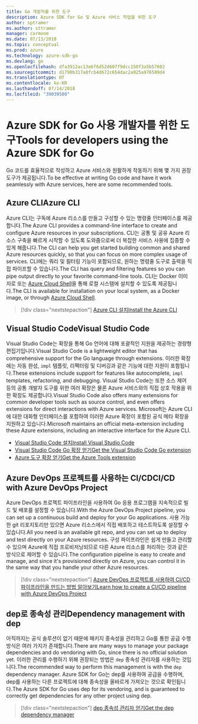 ```yaml
---
title: Go 개발자를 위한 도구
description: Azure SDK for Go 및 Azure 서비스 작업을 위한 도구
author: sptramer
ms.author: sttramer
manager: carmonm
ms.date: 07/13/2018
ms.topic: conceptual
ms.prod: azure
ms.technology: azure-sdk-go
ms.devlang: go
ms.openlocfilehash: dfa3912ac13e6f6d52d607f9dcc150f3a5b57602
ms.sourcegitcommit: d1790b317a8fcb4d672c654dac2a925a976589d4
ms.translationtype: HT
ms.contentlocale: ko-KR
ms.lasthandoff: 07/14/2018
ms.locfileid: "39039508"
---
```

# <a name="tools-for-developers-using-the-azure-sdk-for-go"></a><span data-ttu-id="65f50-103">Azure SDK for Go 사용 개발자를 위한 도구</span><span class="sxs-lookup"><span data-stu-id="65f50-103">Tools for developers using the Azure SDK for Go</span></span>

<span data-ttu-id="65f50-104">Go 코드를 효율적으로 작성하고 Azure 서비스와 원활하게 작동하기 위해 몇 가지 권장 도구가 제공됩니다.</span><span class="sxs-lookup"><span data-stu-id="65f50-104">To be effective at writing Go code and have it work seamlessly with Azure services, here are some recommended tools.</span></span>

## <a name="azure-cli"></a><span data-ttu-id="65f50-105">Azure CLI</span><span class="sxs-lookup"><span data-stu-id="65f50-105">Azure CLI</span></span>

<span data-ttu-id="65f50-106">Azure CLI는 구독에 Azure 리소스를 만들고 구성할 수 있는 명령줄 인터페이스를 제공합니다.</span><span class="sxs-lookup"><span data-stu-id="65f50-106">The Azure CLI provides a command-line interface to create and configure Azure resources in your subscriptions.</span></span> <span data-ttu-id="65f50-107">CLI는 공통 및 공유 Azure 리소스 구축을 빠르게 시작할 수 있도록 도와줌으로써 더 복잡한 서비스 사용에 집중할 수 있게 해줍니다.</span><span class="sxs-lookup"><span data-stu-id="65f50-107">The CLI can help you get started building common and shared Azure resources quickly, so that you can focus on more complex usage of services.</span></span> <span data-ttu-id="65f50-108">CLI에는 쿼리 및 필터링 기능이 포함되므로, 원하는 명령줄 도구로 출력을 직접 파이프할 수 있습니다.</span><span class="sxs-lookup"><span data-stu-id="65f50-108">The CLI has query and filtering features so you can pipe output directly to your favorite command-line tools.</span></span> <span data-ttu-id="65f50-109">CLI는 Docker 이미지로 또는 [Azure Cloud Shell](https://docs.microsoft.com/azure/cloud-shell/overview)을 통해 로컬 시스템에 설치할 수 있도록 제공됩니다.</span><span class="sxs-lookup"><span data-stu-id="65f50-109">The CLI is available for installation on your local system, as a Docker image, or through [Azure Cloud Shell](https://docs.microsoft.com/azure/cloud-shell/overview).</span></span>

> [!div class="nextstepaction"]
> [<span data-ttu-id="65f50-110">Azure CLI 설치</span><span class="sxs-lookup"><span data-stu-id="65f50-110">Install the Azure CLI</span></span>](/cli/azure/install-azure-cli)

## <a name="visual-studio-code"></a><span data-ttu-id="65f50-111">Visual Studio Code</span><span class="sxs-lookup"><span data-stu-id="65f50-111">Visual Studio Code</span></span>

<span data-ttu-id="65f50-112">Visual Studio Code는 확장을 통해 Go 언어에 대해 포괄적인 지원을 제공하는 경량형 편집기입니다.</span><span class="sxs-lookup"><span data-stu-id="65f50-112">Visual Studio Code is a lightweight editor that has comprehensive support for the Go language through extensions.</span></span> <span data-ttu-id="65f50-113">이러한 확장에는 자동 완성, `impl` 템플릿, 리팩터링 및 디버깅과 같은 기능에 대한 지원이 포함됩니다.</span><span class="sxs-lookup"><span data-stu-id="65f50-113">These extensions include support for features like autocomplete, `impl` templates, refactoring, and debugging.</span></span> <span data-ttu-id="65f50-114">Visual Studio Code는 또한 소스 제어 등의 공통 개발자 도구를 위한 여러 확장은 물론 Azure 서비스와의 직접 상호 작용을 위한 확장도 제공합니다.</span><span class="sxs-lookup"><span data-stu-id="65f50-114">Visual Studio Code also offers many extensions for common developer tools such as source control, and even offers extensions for direct interactions with Azure services.</span></span> <span data-ttu-id="65f50-115">Microsoft는 Azure CLI에 대한 대화형 인터페이스를 포함하여 이러한 Azure 확장이 포함된 공식 메타 확장을 지원하고 있습니다.</span><span class="sxs-lookup"><span data-stu-id="65f50-115">Microsoft maintains an official meta-extension including these Azure extensions, including an interactive interface for the Azure CLI.</span></span>

* [<span data-ttu-id="65f50-116">Visual Studio Code 설치</span><span class="sxs-lookup"><span data-stu-id="65f50-116">Install Visual Studio Code</span></span>](https://code.visualstudio.com/Download)
* [<span data-ttu-id="65f50-117">Visual Studio Code Go 확장 얻기</span><span class="sxs-lookup"><span data-stu-id="65f50-117">Get the Visual Studio Code Go extension</span></span>](https://code.visualstudio.com/docs/languages/go)
* [<span data-ttu-id="65f50-118">Azure 도구 확장 얻기</span><span class="sxs-lookup"><span data-stu-id="65f50-118">Get the Azure Tools extension</span></span>](https://marketplace.visualstudio.com/items?itemName=ms-vscode.vscode-azureextensionpack)

## <a name="cicd-with-azure-devops-project"></a><span data-ttu-id="65f50-119">Azure DevOps 프로젝트를 사용하는 CI/CD</span><span class="sxs-lookup"><span data-stu-id="65f50-119">CI/CD with Azure DevOps Project</span></span>

<span data-ttu-id="65f50-120">Azure DevOps 프로젝트 파이프라인을 사용하여 Go 응용 프로그램을 지속적으로 빌드 및 배포를 설정할 수 있습니다.</span><span class="sxs-lookup"><span data-stu-id="65f50-120">With the Azure DevOps Project pipeline, you can set up a continuous build and deploy for your Go applications.</span></span> <span data-ttu-id="65f50-121">사용 가능한 git 리포지토리만 있으면 Azure 리소스에서 직접 배포하고 테스트하도록 설정할 수 있습니다.</span><span class="sxs-lookup"><span data-stu-id="65f50-121">All you need is an available git repo, and you can set up to deploy and test directly on your Azure resources.</span></span> <span data-ttu-id="65f50-122">구성 파이프라인은 쉽게 만들고 관리할 수 있으며 Azure에 직접 프로비저닝되므로 다른 Azure 리소스를 처리하는 것과 같은 방식으로 제어할 수 있습니다.</span><span class="sxs-lookup"><span data-stu-id="65f50-122">The configuration pipeline is easy to create and manage, and since it's provisioned directly on Azure, you can control it in the same way that you handle your other Azure resources.</span></span>

> [!div class="nextstepaction"]
> [<span data-ttu-id="65f50-123">Azure DevOps 프로젝트를 사용하여 CI/CD 파이프라인을 만드는 방법 알아보기</span><span class="sxs-lookup"><span data-stu-id="65f50-123">Learn how to create a CI/CD pipeline with Azure DevOps Project</span></span>](/devops-project/azure-devops-project-go)

## <a name="dependency-management-with-dep"></a><span data-ttu-id="65f50-124">dep로 종속성 관리</span><span class="sxs-lookup"><span data-stu-id="65f50-124">Dependency management with dep</span></span>

<span data-ttu-id="65f50-125">아직까지는 공식 솔루션이 없기 때문에 패키지 종속성을 관리하고 Go를 통한 공급 수행 방식은 여러 가지가 존재합니다.</span><span class="sxs-lookup"><span data-stu-id="65f50-125">There are many ways to manage your package dependencies and do vendoring with Go, since there is no official solution yet.</span></span> <span data-ttu-id="65f50-126">이러한 관리를 수행하기 위해 권장되는 방법은 `dep` 종속성 관리자를 사용하는 것입니다.</span><span class="sxs-lookup"><span data-stu-id="65f50-126">The recommended way to perform this management is with the `dep` dependency manager.</span></span> <span data-ttu-id="65f50-127">Azure SDK for Go는 dep를 사용하여 공급을 수행하며, dep를 사용하는 다른 프로젝트에 대해 종속성을 올바르게 가져오는 것으로 확인됩니다.</span><span class="sxs-lookup"><span data-stu-id="65f50-127">The Azure SDK for Go uses dep for its vendoring, and is guaranteed to correctly get dependencies for any other project using dep.</span></span>

> [!div class="nextstepaction"]
> [<span data-ttu-id="65f50-128">dep 종속성 관리자 얻기</span><span class="sxs-lookup"><span data-stu-id="65f50-128">Get the dep dependency manager</span></span>](https://github.com/golang/dep)
